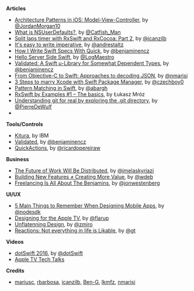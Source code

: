 
**Articles**

* [Architecture Patterns in iOS: Model-View-Controller](https://medium.com/the-traveled-ios-developers-guide/architecture-patterns-in-ios-part-3-231f82cbb781), by [@JordanMorgan10](https://twitter.com/JordanMorgan10)
* [What is NSUserDefaults?](http://dscoder.com/defaults.html), by [@Catfish_Man](https://twitter.com/Catfish_Man)
* [Split laps timer with RxSwift and RxCocoa: Part 2](http://rx-marin.com/post/rxswift-rxcocoa-timer-app-useWithLatest-bindings/), by [@icanzilb](https://twitter.com/icanzilb)
* [It's easy to write imperative](http://staltz.com/its-easy-to-write-imperative.html), by [@andrestaltz](https://twitter.com/andrestaltz)
* [How I Write Swift Specs With Quick](http://blog.benjamin-encz.de/how-i-write-swift-specs-with-quick/), by [@benjaminencz](https://twitter.com/benjaminencz)
* [Hello Server Side Swift](https://medium.com/@LogMaestro/server-side-swift-c965b7ebe6e7), by [@LogMaestro](https://twitter.com/LogMaestro)
* [Validated: A Swift μ-Library for Somewhat Dependent Types](http://blog.benjamin-encz.de/validated-a-swift-m-library-for-somewhat-dependent-types/), by [@benjaminencz](https://twitter.com/benjaminencz)
* [From Objective-C to Swift: Approaches to decoding JSON](http://www.marisibrothers.com/2016/02/from-objective-c-to-swift-approaches-to.html), by [@nmarisi](https://twitter.com/nmarisi)
* [3 Steps to marry Xcode with Swift Package Manager](https://honzadvorsky.com/articles/2016-02-25-14-00-3_steps_to_marry_xcode_with_swift_package_manager/), by [@czechboy0](https://twitter.com/czechboy0)
* [Pattern Matching in Swift](http://andybargh.com/2016/02/25/pattern-matching-in-swift/), by [@abargh](https://twitter.com/abargh)
* [RxSwift by Examples #1 – The basics](http://www.thedroidsonroids.com/blog/ios/rxswift-by-examples-1-the-basics/), by Łukasz Mróz
* [Understanding git for real by exploring the .git directory](https://medium.freecodecamp.com/understanding-git-for-real-by-exploring-the-git-directory-1e079c15b807#.74qo35tv3), by [@PierreDeWulf](https://twitter.com/PierreDeWulf)
* 
**Tools/Controls**

* [Kitura](https://github.com/IBM-Swift/Kitura), by IBM
* [Validated](https://github.com/Ben-G/Validated), by [@benjaminencz](https://twitter.com/benjaminencz)
* [QuickActions](https://github.com/ricardopereira/QuickActions), by [@ricardopereiraw](https://twitter.com/ricardopereiraw)

**Business**

* [The Future of Work Will Be Distributed](http://johnmk.tumblr.com/post/139914311352/the-future-of-work-will-be-distributed), by [@jmelaskyriazi](https://twitter.com/jmelaskyriazi)
* [Building New Features ≠ Creating More Value](https://medium.com/@WdeB/building-new-features-creating-more-value-85b2be7410ec), by [@wdeb](https://twitter.com/wdeb)
* [Freelancing Is All About The Benjamins](https://medium.com/life-learning/it-s-all-about-the-fucking-benjamins-df6c9494eff3), by [@jonwestenberg](https://twitter.com/jonwestenberg)

**UI/UX**

* [5 Main Things to Remember When Designing Mobile Apps](http://www.nodesagency.com/5-main-things-to-remember-designing-mobile-apps/), by [@nodesdk](https://twitter.com/nodesdk)
* [Designing for the Apple TV](https://medium.com/@flarup/designing-for-the-apple-tv-5992c3aab1e4), by [@flarup](https://twitter.com/flarup)
* [Unflatenning Design](https://blog.intercom.io/unflattening-design/), by [@zmiro](https://twitter.com/zmiro)
* [Reactions: Not everything in life is Likable](https://medium.com/facebook-design/reactions-not-everything-in-life-is-likable-5c403de72a3f), by [@gt](https://twitter.com/gt)


**Videos**

* [dotSwift 2016](http://www.thedotpost.com/conference/dotswift-2016), by [@dotSwift](https://twitter.com/dotSwift)
* [Apple TV Tech Talks](https://developer.apple.com/videos/techtalks-apple-tv/)

**Credits**

* [mariusc](https://github.com/mariusc), [rbarbosa](https://github.com/rbarbosa), [icanzilb](https://github.com/icanzilb), [Ben-G](https://github.com/Ben-G), [lkmfz](https://github.com/lkmfz), [nmarisi](https://github.com/nmarisi)
